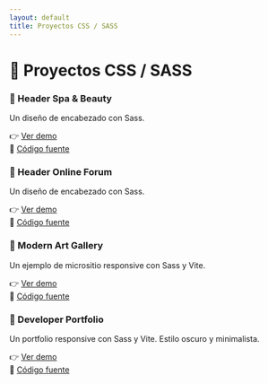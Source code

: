 ```yaml
---
layout: default
title: Proyectos CSS / SASS
---
```


# 🎨 Proyectos CSS / SASS

### 🔹 Header Spa & Beauty

Un diseño de encabezado con Sass.

👉 [Ver demo](./header-spa-beauty)  
📁 [Código fuente](https://github.com/jesuslj0/Header_Spa_and_Beauty)

### 🔹 Header Online Forum

Un diseño de encabezado con Sass.

👉 [Ver demo](./header-online-forum)  
📁 [Código fuente](https://github.com/jesuslj0/Header_Online_Forum)

### 🔹 Modern Art Gallery

Un ejemplo de micrositio responsive con Sass y Vite.

👉 [Ver demo](./modern-art-gallery)  
📁 [Código fuente](https://github.com/jesuslj0/modern-art-gallery)

### 🔹 Developer Portfolio

Un portfolio responsive con Sass y Vite. Estilo oscuro y minimalista.

👉 [Ver demo](./portfolio)  
📁 [Código fuente](https://github.com/jesuslj0/portfolio-conquerblocks)
